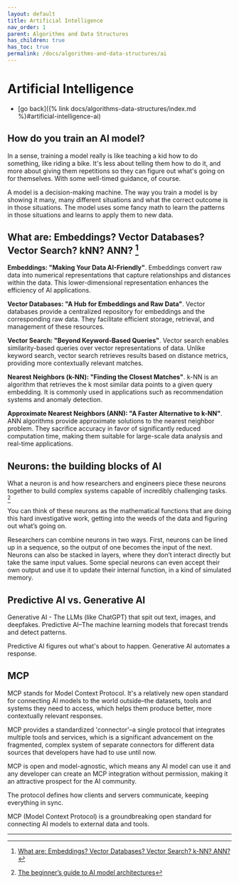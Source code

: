 ```yaml
---
layout: default
title: Artificial Intelligence
nav_order: 1
parent: Algorithms and Data Structures
has_children: true
has_toc: true
permalink: /docs/algorithms-and-data-structures/ai
---
```


# Artificial Intelligence

- [go back]({% link docs/algorithms-data-structures/index.md %}#artificial-intelligence-ai)

## How do you train an AI model?

In a sense, training a model really is like teaching a kid how to do something, like riding a bike. It's less about telling them how to do it, and more about giving them repetitions so they can figure out what's going on for themselves. With some well-timed guidance, of course.

A model is a decision-making machine. The way you train a model is by showing it many, many different situations and what the correct outcome is in those situations. The model uses some fancy math to learn the patterns in those situations and learns to apply them to new data.

## What are: Embeddings? Vector Databases? Vector Search? kNN? ANN? [^1]

**Embeddings: "Making Your Data AI-Friendly"**.
Embeddings convert raw data into numerical representations that capture relationships and distances within the data. This lower-dimensional representation enhances the efficiency of AI applications.

**Vector Databases: "A Hub for Embeddings and Raw Data"**.
Vector databases provide a centralized repository for embeddings and the corresponding raw data. They facilitate efficient storage, retrieval, and management of these resources.

**Vector Search: "Beyond Keyword-Based Queries"**.
Vector search enables similarity-based queries over vector representations of data. Unlike keyword search, vector search retrieves results based on distance metrics, providing more contextually relevant matches.

**Nearest Neighbors (k-NN): "Finding the Closest Matches"**.
k-NN is an algorithm that retrieves the k most similar data points to a given query embedding. It is commonly used in applications such as recommendation systems and anomaly detection.

**Approximate Nearest Neighbors (ANN): "A Faster Alternative to k-NN"**.
ANN algorithms provide approximate solutions to the nearest neighbor problem. They sacrifice accuracy in favor of significantly reduced computation time, making them suitable for large-scale data analysis and real-time applications.

## Neurons: the building blocks of AI

What a neuron is and how researchers and engineers piece these neurons together to build complex systems capable of incredibly challenging tasks. [^2]

You can think of these neurons as the mathematical functions that are doing this hard investigative work, getting into the weeds of the data and figuring out what’s going on.

Researchers can combine neurons in two ways. First, neurons can be lined up in a sequence, so the output of one becomes the input of the next. Neurons can also be stacked in layers, where they don’t interact directly but take the same input values. Some special neurons can even accept their own output and use it to update their internal function, in a kind of simulated memory.

## Predictive AI vs. Generative AI

Generative AI - The LLMs (like ChatGPT) that spit out text, images, and deepfakes. Predictive AI–The machine learning models that forecast trends and detect patterns.

Predictive AI figures out what's about to happen. Generative AI automates a response.

## MCP

MCP stands for Model Context Protocol. It's a relatively new open standard for connecting AI models to the world outside–the datasets, tools and systems they need to access, which helps them produce better, more contextually relevant responses.

MCP provides a standardized 'connector'–a single protocol that integrates multiple tools and services, which is a significant advancement on the fragmented, complex system of separate connectors for different data sources that developers have had to use until now.

MCP is open and model-agnostic, which means any AI model can use it and any developer can create an MCP integration without permission, making it an attractive prospect for the AI community.

The protocol defines how clients and servers communicate, keeping everything in sync.

MCP (Model Context Protocol) is a groundbreaking open standard for connecting AI models to external data and tools.

------ ------

[^1]: [What are: Embeddings? Vector Databases? Vector Search? k-NN? ANN?](https://kozyrkov.medium.com/what-are-embeddings-vector-databases-vector-search-k-nn-ann-9eb35f715c94)
[^2]: [The beginner’s guide to AI model architectures](https://read.technically.dev/p/all-about-ai-model-architectures)
